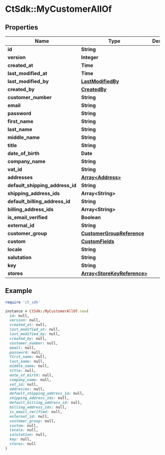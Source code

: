 # CtSdk::MyCustomerAllOf

## Properties

| Name | Type | Description | Notes |
| ---- | ---- | ----------- | ----- |
| **id** | **String** |  | [optional] |
| **version** | **Integer** |  | [optional] |
| **created_at** | **Time** |  | [optional] |
| **last_modified_at** | **Time** |  | [optional] |
| **last_modified_by** | [**LastModifiedBy**](LastModifiedBy.md) |  | [optional] |
| **created_by** | [**CreatedBy**](CreatedBy.md) |  | [optional] |
| **customer_number** | **String** |  | [optional] |
| **email** | **String** |  | [optional] |
| **password** | **String** |  | [optional] |
| **first_name** | **String** |  | [optional] |
| **last_name** | **String** |  | [optional] |
| **middle_name** | **String** |  | [optional] |
| **title** | **String** |  | [optional] |
| **date_of_birth** | **Date** |  | [optional] |
| **company_name** | **String** |  | [optional] |
| **vat_id** | **String** |  | [optional] |
| **addresses** | [**Array&lt;Address&gt;**](Address.md) |  | [optional] |
| **default_shipping_address_id** | **String** |  | [optional] |
| **shipping_address_ids** | **Array&lt;String&gt;** |  | [optional] |
| **default_billing_address_id** | **String** |  | [optional] |
| **billing_address_ids** | **Array&lt;String&gt;** |  | [optional] |
| **is_email_verified** | **Boolean** |  | [optional] |
| **external_id** | **String** |  | [optional] |
| **customer_group** | [**CustomerGroupReference**](CustomerGroupReference.md) |  | [optional] |
| **custom** | [**CustomFields**](CustomFields.md) |  | [optional] |
| **locale** | **String** |  | [optional] |
| **salutation** | **String** |  | [optional] |
| **key** | **String** |  | [optional] |
| **stores** | [**Array&lt;StoreKeyReference&gt;**](StoreKeyReference.md) |  | [optional] |

## Example

```ruby
require 'ct_sdk'

instance = CtSdk::MyCustomerAllOf.new(
  id: null,
  version: null,
  created_at: null,
  last_modified_at: null,
  last_modified_by: null,
  created_by: null,
  customer_number: null,
  email: null,
  password: null,
  first_name: null,
  last_name: null,
  middle_name: null,
  title: null,
  date_of_birth: null,
  company_name: null,
  vat_id: null,
  addresses: null,
  default_shipping_address_id: null,
  shipping_address_ids: null,
  default_billing_address_id: null,
  billing_address_ids: null,
  is_email_verified: null,
  external_id: null,
  customer_group: null,
  custom: null,
  locale: null,
  salutation: null,
  key: null,
  stores: null
)
```

